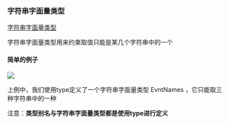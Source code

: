 ### 字符串字面量类型
[字符串字面量类型](http://ts.xcatliu.com/advanced/string-literal-types.html)
<p>字符串字面量类型用来约束取值只能是某几个字符串中的一个</p>

#### 简单的例子

<img src="@assets/ts/zifuchuanzimian.png"/>
<p>上例中，我们使用type定义了一个字符串字面量类型 EvntNames ，它只能取三种字符串中的一种</p>
<p>注意：<b>类型别名与字符串字面量类型都是使用type进行定义</b></p>